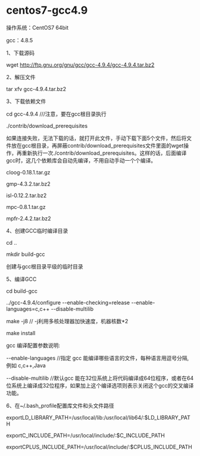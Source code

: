 # centos7-gcc4.9

操作系统：CentOS7 64bit

gcc：4.8.5

1、下载源码

wget http://ftp.gnu.org/gnu/gcc/gcc-4.9.4/gcc-4.9.4.tar.bz2

2、解压文件

tar xfv gcc-4.9.4.tar.bz2

3、下载依赖文件

cd gcc-4.9.4 ///注意，要在gcc根目录执行

./contrib/download_prerequisites

如果连接失败，无法下载的话，就打开此文件，手动下载下面5个文件，然后将文件放在gcc根目录，再屏蔽contrib/download_prerequisites文件里面的wget操作，再重新执行一次./contrib/download_prerequisites。这样的话，后面编译gcc时，这几个依赖库会自动先编译，不用自动手动一个个编译。

cloog-0.18.1.tar.gz

gmp-4.3.2.tar.bz2

isl-0.12.2.tar.bz2

mpc-0.8.1.tar.gz

mpfr-2.4.2.tar.bz2

4、创建GCC临时编译目录

cd ..

mkdir build-gcc

创建与gcc根目录平级的临时目录

5、编译GCC

cd build-gcc


../gcc-4.9.4/configure --enable-checking=release --enable-languages=c,c++ --disable-multilib

make -j8 // -j利用多核处理器加快速度，机器核数*2

make install

 

gcc 编译配置参数说明:

--enable-languages //指定 gcc 能编译哪些语言的文件，每种语言用逗号分隔, 例如 c,c++,Java

--disable-multilib //默认gcc 能在32位系统上将代码编译成64位程序，或者在64位系统上编译成32位程序，如果加上这个编译选项则表示关闭这个gcc的交叉编译功能。

 

6、在~/.bash_profile配置库文件和头文件路径

exportLD_LIBRARY_PATH=/usr/local/lib:/usr/local/lib64/:$LD_LIBRARY_PATH

exportC_INCLUDE_PATH=/usr/local/include/:$C_INCLUDE_PATH

exportCPLUS_INCLUDE_PATH=/usr/local/include/:$CPLUS_INCLUDE_PATH
